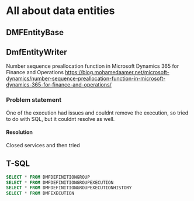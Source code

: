 # All about data entities

## DMFEntityBase
## DmfEntityWriter

Number sequence preallocation function in Microsoft Dynamics 365 for Finance and Operations
https://blog.mohamedaamer.net/microsoft-dynamics/number-sequence-preallocation-function-in-microsoft-dynamics-365-for-finance-and-operations/

### Problem statement
One of the execution had issues and couldnt remove the execution, so tried to do with SQL, but it couldnt resolve as well.
#### Resolution
Closed services and then tried
## T-SQL
```sql
SELECT * FROM DMFDEFINITIONGROUP
SELECT * FROM DMFDEFINITIONGROUPEXECUTION
SELECT * FROM DMFDEFINITIONGROUPEXECUTIONHISTORY
SELECT * FROM DMFEXECUTION
```

